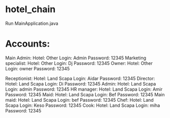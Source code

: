 # hotel_chain

Run MainApplication.java

# Accounts:

Main Admin:
      Hotel: Other
      Login: Admin
      Password: 12345
Marketing specialist:
      Hotel: Other
      Login: Dj
      Password: 12345
Owner:
      Hotel: Other
      Login: owner
      Password: 12345



Receptionist:
      Hotel: Land Scapa
      Login: Aidar
      Password: 12345 
Director:
      Hotel: Land Scapa
      Login: Di
      Password: 12345
Admin:
      Hotel: Land Scapa
      Login: admin
      Password: 12345
HR manager:
      Hotel: Land Scapa
      Login: Amir
      Password: 12345
Maid:
      Hotel: Land Scapa
      Login: Bef
      Password: 12345
Main maid:
      Hotel: Land Scapa
      Login: bef
      Password: 12345
Chef:
      Hotel: Land Scapa
      Login: Keso
      Password: 12345
Cook:
      Hotel: Land Scapa
      Login: miha
      Password: 12345
